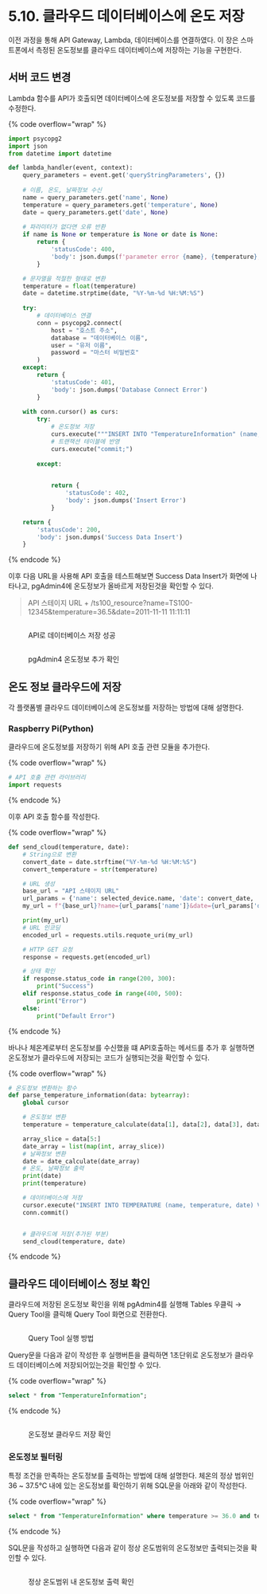 # 5.10. 클라우드 데이터베이스에 온도 저장

이전 과정을 통해 API Gateway, Lambda, 데이터베이스를 연결하였다. 이 장은 스마트폰에서 측정된 온도정보를 클라우드 데이터베이스에 저장하는 기능을 구현한다.

## 서버 코드 변경

Lambda 함수를 API가 호출되면 데이터베이스에 온도정보를 저장할 수 있도록 코드를 수정한다.

{% code overflow="wrap" %}
```python
import psycopg2
import json
from datetime import datetime

def lambda_handler(event, context):
    query_parameters = event.get('queryStringParameters', {})
   
    # 이름, 온도, 날짜정보 수신
    name = query_parameters.get('name', None)
    temperature = query_parameters.get('temperature', None)
    date = query_parameters.get('date', None)
   
    # 파라미터가 없다면 오류 반환
    if name is None or temperature is None or date is None:
        return {
            'statusCode': 400,
            'body': json.dumps(f'parameter error {name}, {temperature}, {date}')
        }

    # 문자열을 적절한 형태로 변환
    temperature = float(temperature)
    date = datetime.strptime(date, "%Y-%m-%d %H:%M:%S")
   
    try:
        # 데이터베이스 연결
        conn = psycopg2.connect(
            host = "호스트 주소",
            database = "데이터베이스 이름",
            user = "유저 이름",
            password = "마스터 비밀번호"
        )
    except:
        return {
            'statusCode': 401,
            'body': json.dumps('Database Connect Error')
        }
       
    with conn.cursor() as curs:
        try:
            # 온도정보 저장
            curs.execute("""INSERT INTO "TemperatureInformation" (name, temperature, date) values (%s, %s, %s);""", (name, temperature, date))
            # 트랜잭션 테이블에 반영
            curs.execute("commit;")
   
        except:

            
            return {
                'statusCode': 402,
                'body': json.dumps('Insert Error')
            }

    return {
        'statusCode': 200,
        'body': json.dumps('Success Data Insert')
    }
```
{% endcode %}

이후 다음 URL을 사용해 API 호출을 테스트해보면 Success Data Insert가 화면에 나타나고, pgAdmin4에 온도정보가 올바르게 저장된것을 확인할 수 있다.

> API 스테이지 URL + /ts100\_resource?name=TS100-12345\&temperature=36.5\&date=2011-11-11 11:11:11

<figure><img src="https://lh7-us.googleusercontent.com/GqbUHkvZxLCmqxHQiaYKZkCA5ZMdUmrGVw3G2V-FjGL0smsQHOhorvpw4YosCOqFWVMyCscSnnLWURoFrv4NVSLhqHWsO0BJvciWj55sc6kfZViK3G4eo2v7_Q1muKntbO7w4o6G2VvPtFa3IeQ5NGM" alt=""><figcaption><p>API로 데이터베이스 저장 성공</p></figcaption></figure>

<figure><img src="https://lh7-us.googleusercontent.com/c1790BAv62dELFysYTFyAgvyDzMBiBiLvcAgaQL5HmXKkF49ZXUm4l0B9cjVDqC2KiLuXpYPQxiGLdv6Re8Pu_VzLDDUjLLeiw0kLfceMtQ7sw5p-k3tz9t32JUsoD6kdal9am5gn11DvWsnqBD54NY" alt=""><figcaption><p>pgAdmin4 온도정보 추가 확인</p></figcaption></figure>

## 온도 정보 클라우드에 저장

각 플랫폼별 클라우드 데이터베이스에 온도정보를 저장하는 방법에 대해 설명한다.

### **Raspberry Pi(Python)**

클라우드에 온도정보를 저장하기 위해 API 호출 관련 모듈을 추가한다.

{% code overflow="wrap" %}
```python
# API 호출 관련 라이브러리
import requests
```
{% endcode %}

이후 API 호출 함수를 작성한다.

{% code overflow="wrap" %}
```python
def send_cloud(temperature, date):
    # String으로 변환
    convert_date = date.strftime("%Y-%m-%d %H:%M:%S")
    convert_temperature = str(temperature)

    # URL 생성
    base_url = "API 스테이지 URL"
    url_params = {'name': selected_device.name, 'date': convert_date, 'temperature': convert_temperature}
    my_url = f"{base_url}?name={url_params['name']}&date={url_params['date']}&temperature={url_params['temperature']}"

    print(my_url)
    # URL 인코딩
    encoded_url = requests.utils.requote_uri(my_url)

    # HTTP GET 요청
    response = requests.get(encoded_url)

    # 상태 확인
    if response.status_code in range(200, 300):
        print("Success")
    elif response.status_code in range(400, 500):
        print("Error")
    else:
        print("Default Error")
```
{% endcode %}

바나나 체온계로부터 온도정보를 수신했을 떄 API호출하는 메서드를 추가 후 실행하면 온도정보가 클라우드에 저장되는 코드가 실행되는것을 확인할 수 있다.

{% code overflow="wrap" %}
```python
# 온도정보 변환하는 함수
def parse_temperature_information(data: bytearray):
    global cursor

    # 온도정보 변환
    temperature = temperature_calculate(data[1], data[2], data[3], data[4])

    array_slice = data[5:]
    date_array = list(map(int, array_slice))
    # 날짜정보 변환
    date = date_calculate(date_array)
    # 온도, 날짜정보 출력
    print(date)
    print(temperature)

    # 데이터베이스에 저장
    cursor.execute("INSERT INTO TEMPERATURE (name, temperature, date) VALUES (?, ?, ?)", (selected_device.name, temperature, date))
    conn.commit()


    # 클라우드에 저장(추가된 부분)
    send_cloud(temperature, date)
```
{% endcode %}

## 클라우드 데이터베이스 정보 확인

클라우드에 저장된 온도정보 확인을 위해 pgAdmin4를 실행해 Tables 우클릭 → Query Tool을 클릭해 Query Tool 화면으로 전환한다.

<figure><img src="https://lh7-us.googleusercontent.com/-zfxJkKT2Rmo66dGZMr0fDiTaP0EcOKjr_TJ_4-RdSyhRm-YFNUovkKC6GTNBR1G0QLnC-P78u5cx6J2M0N4mI14j6u_s6PtZPF9ifvgOOJUMsKF_xAGGznb4qbEaNJ8X_5KG9_TlNhhSF1iYdfohPw" alt=""><figcaption><p>Query Tool 실행 방법</p></figcaption></figure>

Query문을 다음과 같이 작성한 후 실행버튼을 클릭하면 1초단위로 온도정보가 클라우드 데이터베이스에 저장되어있는것을 확인할 수 있다.

{% code overflow="wrap" %}
```sql
select * from "TemperatureInformation";
```
{% endcode %}

<figure><img src="../.gitbook/assets/온도정보 클라우드 저장 확인.png" alt=""><figcaption><p>온도정보 클라우드 저장 확인</p></figcaption></figure>

### **온도정보 필터링**

특정 조건을 만족하는 온도정보를 출력하는 방법에 대해 설명한다. 체온의 정상 범위인 36 \~ 37.5℃ 내에 있는 온도정보를 확인하기 위해 SQL문을 아래와 같이 작성한다.

{% code overflow="wrap" %}
```sql
select * from "TemperatureInformation" where temperature >= 36.0 and temperature <= 37.5;
```
{% endcode %}

SQL문을 작성하고 실행하면 다음과 같이 정상 온도범위의 온도정보만 출력되는것을 확인할 수 있다.

<figure><img src="../.gitbook/assets/온도정보 필터링.png" alt=""><figcaption><p>정상 온도범위 내 온도정보 출력 확인</p></figcaption></figure>
